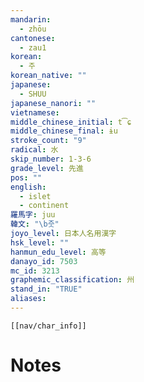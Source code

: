 ```yaml
---
mandarin:
  - zhōu
cantonese:
  - zau1
korean:
  - 주
korean_native: ""
japanese:
  - SHUU
japanese_nanori: ""
vietnamese:
middle_chinese_initial: t͡ɕ
middle_chinese_final: ɨu
stroke_count: "9"
radical: 水
skip_number: 1-3-6
grade_level: 先進
pos: ""
english:
  - islet
  - continent
羅馬字: juu
韓文: "\b줏"
joyo_level: 日本人名用漢字
hsk_level: ""
hanmun_edu_level: 高等
danayo_id: 7503
mc_id: 3213
graphemic_classification: 州
stand_in: "TRUE"
aliases:
---
```

```meta-bind-embed
[[nav/char_info]]
```

# Notes
